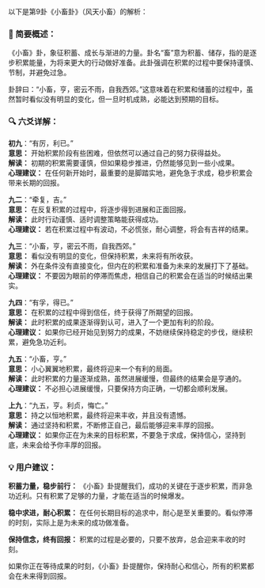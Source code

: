 以下是第9卦《小畜卦》（风天小畜）的解析：

### 🌱 简要概述：

《小畜》卦，象征积蓄、成长与渐进的力量。卦名“畜”意为积蓄、储存，指的是逐步积累能量，为将来更大的行动做好准备。此卦强调在积累的过程中要保持谨慎、节制，并避免过急。

卦辞曰：“小畜，亨，密云不雨，自我西郊。”这意味着在积累和储蓄的过程中，虽然暂时看似没有明显的变化，但一旦时机成熟，必能达到预期的目标。

### 🔍 六爻详解：

__初九__：“有厉，利已。”  
__意思：__ 开始积累阶段有些困难，但依然可以通过自己的努力获得益处。  
__解读：__ 初期的积累需要谨慎，但如果稳步推进，仍然能够见到一些小成果。  
__心理建议：__ 在任何新开始时，最重要的是脚踏实地，避免急于求成，稳步积累会带来长期的回报。

__九二__：“牵复，吉。”  
__意思：__ 在反复积累的过程中，将逐步得到进展和正面回报。  
__解读：__ 此时行动谨慎、适时调整策略能获得成功。  
__心理建议：__ 若在积累过程中有波动，不必慌张，耐心调整，将会有吉祥的结果。

__九三__：“小畜，亨，密云不雨，自我西郊。”  
__意思：__ 看似没有明显的变化，但保持积累，未来将有所收获。  
__解读：__ 外在条件没有直接变化，但内在的积累和准备为未来的发展打下了基础。  
__心理建议：__ 不要因为眼前的停滞而焦虑，相信自己的积累会在适当的时候结出果实。

__九四__：“有孚，得已。”  
__意思：__ 在积累的过程中得到信任，终于获得了所期望的回报。  
__解读：__ 此时积累的成果逐渐得到认可，进入了一个更加有利的阶段。  
__心理建议：__ 如果你已经开始见到努力的成果，不妨继续保持稳定的步伐，继续积累，避免急功近利。

__九五__：“小畜，亨。”  
__意思：__ 小心翼翼地积累，最终将迎来一个有利的局面。  
__解读：__ 此时积累的力量逐渐成熟，虽然进展缓慢，但最终的结果会是亨通的。  
__心理建议：__ 不必担心进展缓慢，只要保持方向正确，一切都会顺利发展。

__上九__：“九五，亨。利贞，悔亡。”  
__意思：__ 持之以恒地积累，最终将迎来丰收，并且没有遗憾。  
__解读：__ 通过坚持和积累，不断修正自己，最后能够迎来丰厚的回报。  
__心理建议：__ 如果你正在为未来的目标积累，不要急于求成，保持信心，坚持到底，未来会给予你丰厚的回报。

### 💡 用户建议：

__积蓄力量，稳步前行：__ 《小畜》卦提醒我们，成功的关键在于逐步积累，而非急功近利。只有积累了足够的力量，才能在适当的时候爆发。

__稳中求进，耐心积累：__ 在任何长期目标的追求中，耐心是至关重要的。看似停滞的时刻，实际上是为未来的成功做准备。

__保持信念，终有回报：__ 积累的过程是必要的，只要不放弃，总会迎来丰收的时刻。

如果你正在等待成果的时刻，《小畜》卦提醒你，保持耐心和信心，所有的积累都会在未来得到回报。

